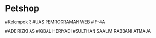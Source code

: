 # Petshop
#Kelompok 3 
#UAS PEMROGRAMAN WEB 
#IF-4A

#ADE RIZKI AS
#IQBAL HERIYADI
#SULTHAN SAALIM RABBANI ATMAJA

